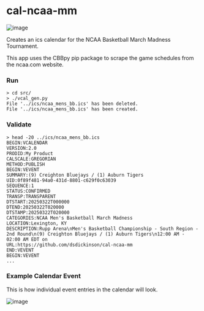 # cal-ncaa-mm

![image](https://github.com/user-attachments/assets/f8075341-1109-4311-b04d-bf346f027351)



Creates an ics calendar for the NCAA Basketball March Madness Tournament.

This app uses the CBBpy pip package to scrape the game schedules from the ncaa.com website.

### Run 
```
> cd src/
> ./vcal_gen.py
File '../ics/ncaa_mens_bb.ics' has been deleted.
File '../ics/ncaa_mens_bb.ics' has been created.
```

### Validate
```
> head -20 ../ics/ncaa_mens_bb.ics
BEGIN:VCALENDAR
VERSION:2.0
PRODID:My Product
CALSCALE:GREGORIAN
METHOD:PUBLISH
BEGIN:VEVENT
SUMMARY:(9) Creighton Bluejays / (1) Auburn Tigers
UID:0f89f481-94a0-431d-8801-c629f0c63039
SEQUENCE:1
STATUS:CONFIRMED
TRANSP:TRANSPARENT
DTSTART:20250322T000000
DTEND:20250322T020000
DTSTAMP:20250322T020000
CATEGORIES:NCAA Men's Basketball March Madness
LOCATION:Lexington, KY
DESCRIPTION:Rupp Arena\nMen's Basketball Championship - South Region - 2nd Round\n(9) Creighton Bluejays / (1) Auburn Tigers\n12:00 AM - 02:00 AM EDT on
URL:https://github.com/dsdickinson/cal-ncaa-mm
END:VEVENT
BEGIN:VEVENT
...
```

### Example Calendar Event

This is how individual event entries in the calendar will look.

![image](https://github.com/user-attachments/assets/1497caec-0277-46ea-93aa-51341a9088f3)
